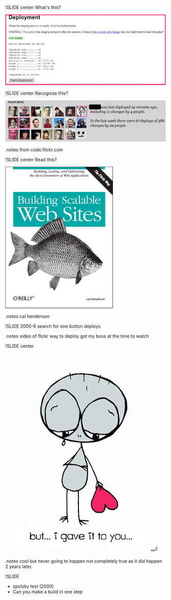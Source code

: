 !SLIDE center
What's this?

![one button deploy](one-button-deploy.jpg)

!SLIDE center
Recognize this?

![flickr deploy](flickr-blacked-out.jpg)

.notes from code.flickr.com

!SLIDE center
Read this?

![flickr deploy](cover_large.png)

.notes cal henderson

!SLIDE 
2005-6 search for one button deploys 

.notes video of flickr way to deploy
got my boss at the time to watch

!SLIDE center 
![but-i-gave-it-too-you](but-i-gave-it-to-you.jpg)

.notes cool but never going to happen not completely true as it did happen 2 years later.

!SLIDE 
* spolsky test (2000)
* Can you make a build in one step
